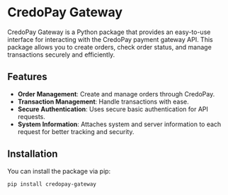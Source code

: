 # CredoPay Gateway

CredoPay Gateway is a Python package that provides an easy-to-use interface for interacting with the CredoPay payment gateway API. This package allows you to create orders, check order status, and manage transactions securely and efficiently.

## Features

- **Order Management**: Create and manage orders through CredoPay.
- **Transaction Management**: Handle transactions with ease.
- **Secure Authentication**: Uses secure basic authentication for API requests.
- **System Information**: Attaches system and server information to each request for better tracking and security.

## Installation

You can install the package via pip:

```bash
pip install credopay-gateway